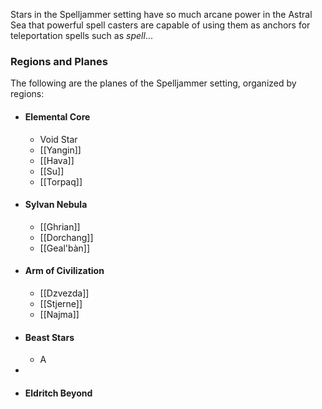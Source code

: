 Stars in the Spelljammer setting have so much arcane power in the Astral Sea that powerful spell casters are capable of using them as anchors for teleportation spells such as *spell*...


### Regions and Planes
The following are the planes of the Spelljammer setting, organized by regions:
- #### Elemental Core
	- Void Star
	- [[Yangin]]
	- [[Hava]]
	- [[Su]]
	- [[Torpaq]]
- #### Sylvan Nebula
	- [[Ghrian]]
	- [[Dorchang]]
	- [[Geal'bàn]]
- #### Arm of Civilization
	- [[Dzvezda]]
	- [[Stjerne]]
	- [[Najma]]
- #### Beast Stars
	- A
- 
- #### Eldritch Beyond